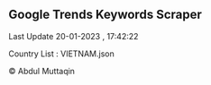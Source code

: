 

## Google Trends Keywords Scraper 
 
Last Update 20-01-2023 , 17:42:22

Country List :
VIETNAM.json



© Abdul Muttaqin 
